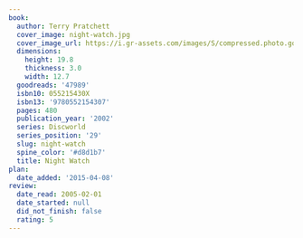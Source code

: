 ```yaml
---
book:
  author: Terry Pratchett
  cover_image: night-watch.jpg
  cover_image_url: https://i.gr-assets.com/images/S/compressed.photo.goodreads.com/books/1320518310l/47989._SX98_.jpg
  dimensions:
    height: 19.8
    thickness: 3.0
    width: 12.7
  goodreads: '47989'
  isbn10: 055215430X
  isbn13: '9780552154307'
  pages: 480
  publication_year: '2002'
  series: Discworld
  series_position: '29'
  slug: night-watch
  spine_color: '#d8d1b7'
  title: Night Watch
plan:
  date_added: '2015-04-08'
review:
  date_read: 2005-02-01
  date_started: null
  did_not_finish: false
  rating: 5
---
```

